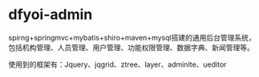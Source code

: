 # dfyoi-admin
spirng+springmvc+mybatis+shiro+maven+mysql搭建的通用后台管理系统，包括机构管理、人员管理、用户管理、功能权限管理、数据字典、新闻管理等。

使用到的框架有：Jquery、jqgrid、ztree、layer、adminlte、ueditor

